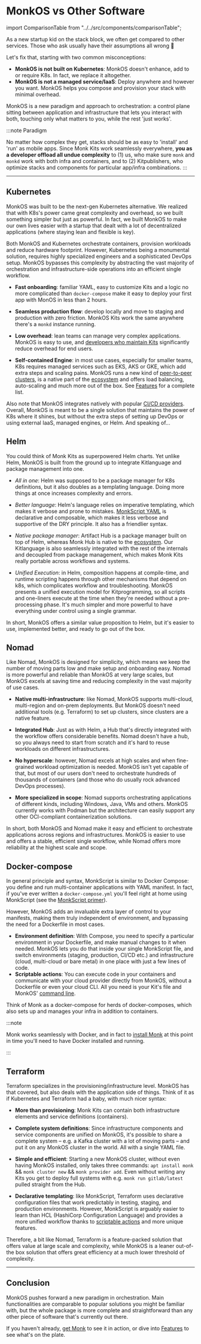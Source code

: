 # MonkOS vs Other Software

import ComparisonTable from "../../src/components/comparisonTable";

As a new startup kid on the stack block, we often get compared to other services. Those who ask usually have their assumptions all wrong 🚨

Let's fix that, starting with two common misconceptions:

-   **MonkOS is not built on Kubernetes**: MonkOS doesn't enhance, add to or require K8s. In fact, we replace it altogether.
-   **MonkOS is not a managed service/IaaS**: Deploy anywhere and however you want. MonkOS helps you compose and provision your stack with minimal overhead.

MonkOS is a new paradigm and approach to orchestration: a control plane sitting between application and infrastructure that lets you interact with both, touching only what matters to you, while the rest 'just works'.

:::note Paradigm

No matter how complex they get, stacks should be as easy to 'install' and 'run' as mobile apps. Since Monk Kits work seamlessly everywhere, **you as a developer offload all undue complexity** to (1) us, who make sure `monk` and `monkd` work with both infra and containers, and to (2) Kitpublishers, who optimize stacks and components for particular app/infra combinations.
:::

---

## Kubernetes

MonkOS was built to be the next-gen Kubernetes alternative. We realized that with K8s's power came great complexity and overhead, so we built something simpler but just as powerful. In fact, we built MonkOS to make our own lives easier with a startup that dealt with a lot of decentralized applications (where staying lean and flexible is key).

Both MonkOS and Kubernetes orchestrate containers, provision workloads and reduce hardware footprint. However, Kubernetes being a monumental solution, requires highly specialized engineers and a sophisticated DevOps setup. MonkOS bypasses this complexity by abstracting the vast majority of orchestration and infrastructure-side operations into an efficient single workflow.

-   **Fast onboarding**: familiar YAML, easy to customize Kits and a logic no more complicated than `docker-compose` make it easy to deploy your first app with MonOS in less than 2 hours.

-   **Seamless production flow**: develop locally and move to staging and production with zero friction. MonkOS Kits work the same anywhere there's a `monkd` instance running.

-   **Low overhead**: lean teams can manage very complex applications. MonkOS is easy to use, and [developers who maintain Kits](publishers.md) significantly reduce overhead for end users.

-   **Self-contained Engine**: in most use cases, especially for smaller teams, K8s requires managed services such as EKS, AKS or GKE, which add extra steps and scaling pains. MonkOS runs a new kind of [peer-to-peer clusters](lifecycle/cluster-create-1.md), is a native part of the [ecosystem](key-concepts.md) and offers load balancing, auto-scaling and much more out of the box. See [Features](./features.md) for a complete list.

Also note that MonkOS integrates natively with popular [CI/CD providers](../improve/ci-cd/). Overall, MonkOS is meant to be a single solution that maintains the power of K8s where it shines, but without the extra steps of setting up DevOps or using external IaaS, managed engines, or Helm. And speaking of...

## Helm

You could think of Monk Kits as superpowered Helm charts. Yet unlike Helm, MonkOS is built from the ground up to integrate Kitlanguage and package management into one.

-   _All in one_: Helm was supposed to be a package manager for K8s definitions, but it also doubles as a templating language. Doing more things at once increases complexity and errors.

-   _Better language_: Helm's language relies on imperative templating, which makes it verbose and prone to mistakes. [MonkScript YAML](../monkscript) is declarative and composable, which makes it less verbose and supportive of the DRY principle. It also has a friendlier syntax.

-   _Native package manager_: Artifact Hub is a package manager built on top of Helm, whereas Monk Hub is native to the [ecosystem](key-concepts.md). Our Kitlanguage is also seamlessly integrated with the rest of the internals and decoupled from package management, which makes Monk Kits really portable across workflows and systems.

-   _Unified Execution_: in Helm, composition happens at compile-time, and runtime scripting happens through other mechanisms that depend on k8s, which complicates workflow and troubleshooting. MonkOS presents a unified execution model for Kitprogramming, so all scripts and one-liners execute at the time when they're needed without a pre-processing phase. It's much simpler and more powerful to have everything under control using a single grammar.

In short, MonkOS offers a similar value proposition to Helm, but it's easier to use, implemented better, and ready to go out of the box.

## Nomad

Like Nomad, MonkOS is designed for simplicity, which means we keep the number of moving parts low and make setup and onboarding easy. Nomad is more powerful and reliable than MonkOS at very large scales, but MonkOS excels at saving time and reducing complexity in the vast majority of use cases.

-   **Native multi-infrastructure**: like Nomad, MonkOS supports multi-cloud, multi-region and on-prem deployments. But MonkOS doesn't need additional tools (e.g. Terraform) to set up clusters, since clusters are a native feature.

-   **Integrated Hub**: Just as with Helm, a Hub that's directly integrated with the workflow offers considerable benefits. Nomad doesn't have a hub, so you always need to start from scratch and it's hard to reuse workloads on different infrastructures.

-   **No hyperscale**: however, Nomad excels at high scales and when fine-grained workload optimization is needed. MonkOS isn't yet capable of that, but most of our users don't need to orchestrate hundreds of thousands of containers (and those who do usually rock advanced DevOps processes).

-   **More specialized in scope**: Nomad supports orchestrating applications of different kinds, including Windows, Java, VMs and others. MonkOS currently works with Podman but the architecture can easily support any other OCI-compliant containerization solutions.

In short, both MonkOS and Nomad make it easy and efficient to orchestrate applications across regions and infrastructures. MonkOS is easier to use and offers a stable, efficient single workflow, while Nomad offers more reliability at the highest scale and scope.

## Docker-compose

In general principle and syntax, MonkScript is similar to Docker Compose: you define and run multi-container applications with YAML manifest. In fact, if you've ever written a `docker-compose.yml` you'll feel right at home using MonkScript (see the [MonkScript primer](monkscript/index.md)).

However, MonkOS adds an invaluable extra layer of control to your manifests, making them truly independent of environment, and bypassing the need for a Dockerfile in most cases.

-   **Environment definition**: With Compose, you need to specify a particular environment in your Dockerfile, and make manual changes to it when needed. MonkOS lets you do that inside your single MonkScript file, and switch environments (staging, production, CI/CD etc.) and infrastructure (cloud, multi-cloud or bare metal) in one place with just a few lines of code.
-   **Scriptable actions**: You can execute code in your containers and communicate with your cloud provider directly from MonkOS, without a Dockerfile or even your cloud CLI. All you need is your Kit's file and MonkOS' [command line](cli/monk.md).

Think of Monk as a docker-compose for herds of docker-composes, which also sets up and manages your infra in addition to containers.

:::note

Monk works seamlessly with Docker, and in fact to [install Monk](../get-started/get-monk.md) at this point in time you'll need to have Docker installed and running.

:::

## Terraform

Terraform specializes in the provisioning/infrastructure level. MonkOS has that covered, but also deals with the application side of things. Think of it as if Kubernetes and Terraform had a baby, with much nicer syntax:

-   **More than provisioning**: Monk Kits can contain both infrastructure elements and service definitions (containers).

-   **Complete system definitions**: Since infrastructure components and service components are unified on MonkOS, it's possible to share a complete system – e.g. a Kafka cluster with a lot of moving parts – and put it on any MonkOS cluster in the world. All with a single YAML file.

-   **Simple and efficient**: Starting a new MonkOS cluster, without even having MonkOS installed, only takes three commands: `apt install monk` && `monk cluster new` && `monk provider add`. Even without writing any Kits you get to deploy full systems with e.g. `monk run gitlab/latest` pulled straight from the Hub.

-   **Declarative templating**: like MonkScript, Terraform uses declarative configuration files that work predictably in testing, staging, and production environments. However, MonkScript is arguably easier to learn than HCL (HashiCorp Configuration Language) and provides a more unified workflow thanks to [scriptable actions](../monkscript/scripting) and more unique features.

Therefore, a bit like Nomad, Terraform is a feature-packed solution that offers value at large scale and complexity, while MonkOS is a leaner out-of-the box solution that offers great efficiency at a much lower threshold of complexity.

---

## Conclusion

MonkOS pushes forward a new paradigm in orchestration. Main functionalities are comparable to popular solutions you might be familiar with, but the whole package is more complete and straightforward than any other piece of software that's currently out there.

If you haven't already, [get Monk](../get-started/get-monk.md) to see it in action, or dive into [Features](features.md) to see what's on the plate.

<ComparisonTable />
